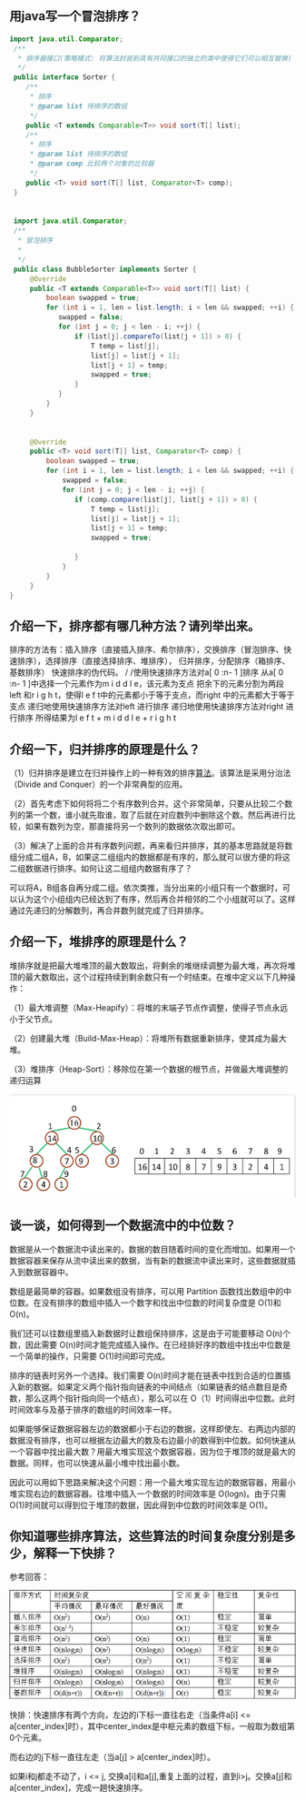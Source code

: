 ## 用java写一个冒泡排序？

```java
import java.util.Comparator;
 /**
  * 排序器接口(策略模式: 将算法封装到具有共同接口的独立的类中使得它们可以相互替换)
  */
 public interface Sorter {
    /**
     * 排序
     * @param list 待排序的数组
     */
    public <T extends Comparable<T>> void sort(T[] list);
    /**
     * 排序
     * @param list 待排序的数组
     * @param comp 比较两个对象的比较器
     */
    public <T> void sort(T[] list, Comparator<T> comp);
 }


 import java.util.Comparator;
 /**
  * 冒泡排序
  *
  */
 public class BubbleSorter implements Sorter {
     @Override
     public <T extends Comparable<T>> void sort(T[] list) {
         boolean swapped = true;
         for (int i = 1, len = list.length; i < len && swapped; ++i) {
            swapped = false;
            for (int j = 0; j < len - i; ++j) { 
                if (list[j].compareTo(list[j + 1]) > 0) {
                    T temp = list[j];
                    list[j] = list[j + 1];
                    list[j + 1] = temp;
                    swapped = true;
                }
            }
         }
     }


     @Override
     public <T> void sort(T[] list, Comparator<T> comp) {
         boolean swapped = true;
         for (int i = 1, len = list.length; i < len && swapped; ++i) {
             swapped = false;
             for (int j = 0; j < len - i; ++j) {
                if (comp.compare(list[j], list[j + 1]) > 0) {
                    T temp = list[j];
                    list[j] = list[j + 1];
                    list[j + 1] = temp;
                    swapped = true;
                 
                }
             }
         }
     }
}
```



## 介绍一下，排序都有哪几种方法？请列举出来。

排序的方法有：插入排序（直接插入排序、希尔排序），交换排序（冒泡排序、快速排序），选择排序（直接选择排序、堆排序），
归并排序，分配排序（箱排序、基数排序）
快速排序的伪代码。
/ /使用快速排序方法对a[ 0 :n- 1 ]排序
从a[ 0 :n- 1 ]中选择一个元素作为m i d d l e，该元素为支点
把余下的元素分割为两段left 和r i g h t，使得l e f t中的元素都小于等于支点，而right 中的元素都大于等于支点
递归地使用快速排序方法对left 进行排序
递归地使用快速排序方法对right 进行排序
所得结果为l e f t + m i d d l e + r i g h t



## 介绍一下，归并排序的原理是什么？

（1）归并排序是建立在归并操作上的一种有效的排序[算法](http://lib.csdn.net/base/datastructure)。该算法是采用分治法（Divide and Conquer）的一个非常典型的应用。

（2）首先考虑下如何将将二个有序数列合并。这个非常简单，只要从比较二个数列的第一个数，谁小就先取谁，取了后就在对应数列中删除这个数。然后再进行比较，如果有数列为空，那直接将另一个数列的数据依次取出即可。

（3）解决了上面的合并有序数列问题，再来看归并排序，其的基本思路就是将数组分成二组A，B，如果这二组组内的数据都是有序的，那么就可以很方便的将这二组数据进行排序。如何让这二组组内数据有序了？

可以将A，B组各自再分成二组。依次类推，当分出来的小组只有一个数据时，可以认为这个小组组内已经达到了有序，然后再合并相邻的二个小组就可以了。这样通过先递归的分解数列，再合并数列就完成了归并排序。





## 介绍一下，堆排序的原理是什么？

堆排序就是把最大堆堆顶的最大数取出，将剩余的堆继续调整为最大堆，再次将堆顶的最大数取出，这个过程持续到剩余数只有一个时结束。在堆中定义以下几种操作：

（1）最大堆调整（Max-Heapify）：将堆的末端子节点作调整，使得子节点永远小于父节点。

（2）创建最大堆（Build-Max-Heap）：将堆所有数据重新排序，使其成为最大堆。

（3）堆排序（Heap-Sort）：移除位在第一个数据的根节点，并做最大堆调整的递归运算

![img](assets/308572_1538031730696_9D37F61D193E7D36552FD03117135AE8.jfif)





## 谈一谈，如何得到一个数据流中的中位数？

数据是从一个数据流中读出来的，数据的数目随着时间的变化而增加。如果用一个数据容器来保存从流中读出来的数据，当有新的数据流中读出来时，这些数据就插入到数据容器中。

数组是最简单的容器。如果数组没有排序，可以用 Partition 函数找出数组中的中位数。在没有排序的数组中插入一个数字和找出中位数的时间复杂度是 O(1)和 O(n)。

我们还可以往数组里插入新数据时让数组保持排序，这是由于可能要移动 O(n)个数，因此需要 O(n)时间才能完成插入操作。在已经排好序的数组中找出中位数是一个简单的操作，只需要 O(1)时间即可完成。

排序的链表时另外一个选择。我们需要 O(n)时间才能在链表中找到合适的位置插入新的数据。如果定义两个指针指向链表的中间结点（如果链表的结点数目是奇数，那么这两个指针指向同一个结点），那么可以在 O（1）时间得出中位数。此时时间效率与及基于排序的数组的时间效率一样。

如果能够保证数据容器左边的数据都小于右边的数据，这样即使左、右两边内部的数据没有排序，也可以根据左边最大的数及右边最小的数得到中位数。如何快速从一个容器中找出最大数？用最大堆实现这个数据容器，因为位于堆顶的就是最大的数据。同样，也可以快速从最小堆中找出最小数。

因此可以用如下思路来解决这个问题：用一个最大堆实现左边的数据容器，用最小堆实现右边的数据容器。往堆中插入一个数据的时间效率是 O(logn)。由于只需 O(1)时间就可以得到位于堆顶的数据，因此得到中位数的时间效率是 O(1)。





##  你知道哪些排序算法，这些算法的时间复杂度分别是多少，解释一下快排？

参考回答：

![img](assets/308572_1538031578438_AEAC18AEF8824A88CF86B273C90F0BCC.jfif)

快排：快速排序有两个方向，左边的i下标一直往右走（当条件a[i] <= a[center_index]时），其中center_index是中枢元素的数组下标，一般取为数组第0个元素。

而右边的j下标一直往左走（当a[j] > a[center_index]时）。

如果i和j都走不动了，i <= j, 交换a[i]和a[j],重复上面的过程，直到i>j。交换a[j]和a[center_index]，完成一趟快速排序。